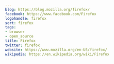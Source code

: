 ```yaml
---
blog: https://blog.mozilla.org/firefox/
facebook: https://www.facebook.com/Firefox
logohandle: firefox
sort: firefox
tags:
- browser
- open_source
title: Firefox
twitter: firefox
website: https://www.mozilla.org/en-US/firefox/
wikipedia: https://en.wikipedia.org/wiki/Firefox
---
```

